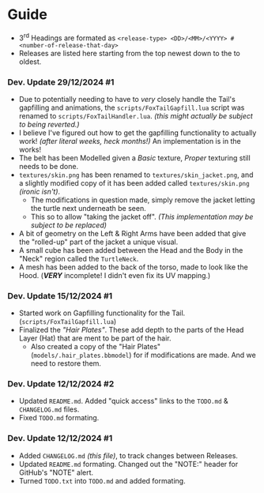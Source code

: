 # Guide
- 3<sup>rd</sup> Headings are formated as `<release-type> <DD>/<MM>/<YYYY> #<number-of-release-that-day>`
- Releases are listed here starting from the top newest down to the to oldest.


### Dev. Update 29/12/2024 #1
- Due to potentially needing to have to *very* closely handle the Tail's gapfilling and animations, the `scripts/FoxTailGapfill.lua` script was renamed to `scripts/FoxTailHandler.lua`. *(this might actually be subject to being reverted.)*
- I believe I've figured out how to get the gapfilling functionality to actually work! *(after literal weeks, heck months!)* An implementation is in the works!
- The belt has been Modelled given a *Basic* texture, *Proper* texturing still needs to be done.
- `textures/skin.png` has been renamed to `textures/skin_jacket.png`, and a slightly modified copy of it has been added called `textures/skin.png` *(ironic isn't)*.
  - The modifications in question made, simply remove the jacket letting the turtle next underneath be seen.
  - This so to allow "taking the jacket off". *(This implementation may be subject to be replaced)*
- A bit of geometry on the Left & Right Arms have been added that give the "rolled-up" part of the jacket a unique visual.
- A small cube has been added between the Head and the Body in the "Neck" region called the `TurtleNeck`.
- A mesh has been added to the back of the torso, made to look like the Hood. (***VERY*** incomplete! I didn't even fix its UV mapping.)

### Dev. Update 15/12/2024 #1
- Started work on Gapfilling functionality for the Tail. (`scripts/FoxTailGapfill.lua`)
- Finalized the *"Hair Plates"*. These add depth to the parts of the Head Layer (Hat) that are ment to be part of the hair.
  - Also created a copy of the "Hair Plates" (`models/.hair_plates.bbmodel`) for if modifications are made. And we need to restore them.

### Dev. Update 12/12/2024 #2
- Updated `README.md`. Added "quick access" links to the `TODO.md` & `CHANGELOG.md` files.
- Fixed `TODO.md` formating.

### Dev. Update 12/12/2024 #1
- Added `CHANGELOG.md` *(this file)*, to track changes between Releases.
- Updated `README.md` formating. Changed out the "NOTE:" header for GitHub's "NOTE" alert.
- Turned `TODO.txt` into `TODO.md` and added formating.